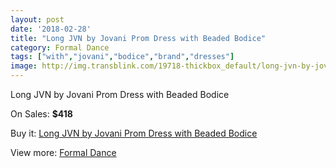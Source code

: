 ```yaml
---
layout: post
date: '2018-02-28'
title: "Long JVN by Jovani Prom Dress with Beaded Bodice"
category: Formal Dance
tags: ["with","jovani","bodice","brand","dresses"]
image: http://img.transblink.com/19718-thickbox_default/long-jvn-by-jovani-prom-dress-with-beaded-bodice.jpg
---
```

Long JVN by Jovani Prom Dress with Beaded Bodice

On Sales: **$418**
<a href="https://www.transblink.com/en/formal-dance/6209-long-jvn-by-jovani-prom-dress-with-beaded-bodice.html"><amp-img layout="responsive" width="600" height="600" src="//img.transblink.com/19718-thickbox_default/long-jvn-by-jovani-prom-dress-with-beaded-bodice.jpg" alt="Long JVN by Jovani Prom Dress with Beaded Bodice 0" /></a>
<a href="https://www.transblink.com/en/formal-dance/6209-long-jvn-by-jovani-prom-dress-with-beaded-bodice.html"><amp-img layout="responsive" width="600" height="600" src="//img.transblink.com/19720-thickbox_default/long-jvn-by-jovani-prom-dress-with-beaded-bodice.jpg" alt="Long JVN by Jovani Prom Dress with Beaded Bodice 1" /></a>
<a href="https://www.transblink.com/en/formal-dance/6209-long-jvn-by-jovani-prom-dress-with-beaded-bodice.html"><amp-img layout="responsive" width="600" height="600" src="//img.transblink.com/19719-thickbox_default/long-jvn-by-jovani-prom-dress-with-beaded-bodice.jpg" alt="Long JVN by Jovani Prom Dress with Beaded Bodice 2" /></a>

Buy it: [Long JVN by Jovani Prom Dress with Beaded Bodice](https://www.transblink.com/en/formal-dance/6209-long-jvn-by-jovani-prom-dress-with-beaded-bodice.html "Long JVN by Jovani Prom Dress with Beaded Bodice")

View more: [Formal Dance](https://www.transblink.com/en/6-formal-dance "Formal Dance")